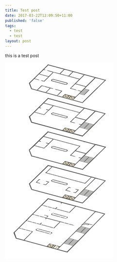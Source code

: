 ```yaml
---
title: Test post
date: 2017-03-22T12:09:50+11:00
published: 'false'
tags:
  - test
  - test
layout: post
---
```


this is a test post

![japan](/public/images/uploads/Library-Japan-grey-no-numbers.jpg)

